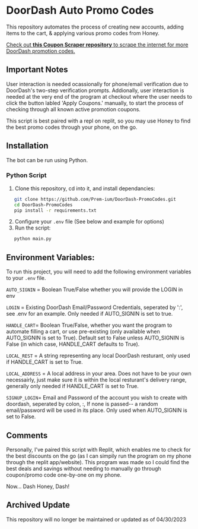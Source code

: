 # DoorDash Auto Promo Codes

This repository automates the process of creating new accounts, adding items to the cart, & applying various promo codes from Honey.

[Check out <b>this Coupon Scraper repository</b> to scrape the internet for more DoorDash promotion codes.](https://github.com/Prem-ium/DoorDash-Coupon-Scraper)

## Important Notes
User interaction is needed ocassionally for phone/email verification due to DoorDash's two-step verification prompts. Addionally, user interaction is needed at the very end of the program at checkout where the user needs to click the button labled 'Apply Coupons.' manually, to start the process of checking through all known active promotion coupons.

This script is best paired with a repl on replit, so you may use Honey to find the best promo codes through your phone, on the go.

## Installation
The bot can be run using Python.
### Python Script
1. Clone this repository, cd into it, and install dependancies:
```sh
   git clone https://github.com/Prem-ium/DoorDash-PromoCodes.git
   cd DoorDash-PromoCodes
   pip install -r requirements.txt
   ```
2. Configure your `.env` file (See below and example for options)
3. Run the script:
```sh
   python main.py
```

## Environment Variables:

To run this project, you will need to add the following environment variables to your `.env` file. 

`AUTO_SIGNIN` = Boolean True/False whether you will provide the LOGIN in env

   `LOGIN` = Existing DoorDash Email/Password Credentials, seperated by ':', see .env for an example. Only needed if AUTO_SIGNIN is set to true.

`HANDLE_CART`= Boolean True/False, whether you want the program to automate filling a cart, or use pre-existing (only available when AUTO_SIGNIN is set to True). Default set to False unless AUTO_SIGNIN is False (in which case, HANDLE_CART defaults to True).

   `LOCAL_REST` = A string representing any local DoorDash resturant, only used if HANDLE_CART is set to True.

   `LOCAL_ADDRESS` = A local address in your area. Does not have to be your own necessairly, just make sure it is within the local resturant's delivery range, generally only needed if HANDLE_CART is set to True.

`SIGNUP_LOGIN`= Email and Password of the account you wish to create with doordash, seperated by colon, :, If none is passed-- a random email/password will be used in its place. Only used when AUTO_SIGNIN is set to False.

## Comments
Personally, I've paired this script with Replit, which enables me to check for the best discounts on the go (as I can simpily run the program on my phone through the replit app/website). This program was made so I could find the best deals and savings without needing to manually go through coupon/promo code one-by-one on my phone. 

Now... Dash Honey, Dash! 

## Archived Update

This repository will no longer be maintained or updated as of 04/30/2023
